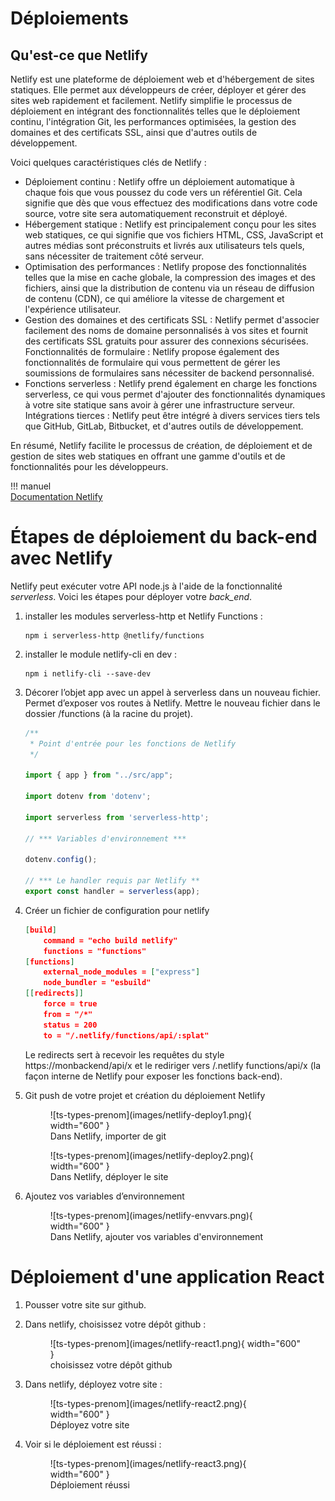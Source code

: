 # Déploiements  

## Qu'est-ce que Netlify  

Netlify est une plateforme de déploiement web et d'hébergement de sites statiques. Elle permet aux développeurs de créer, déployer et gérer des sites web rapidement et facilement. Netlify simplifie le processus de déploiement en intégrant des fonctionnalités telles que le déploiement continu, l'intégration Git, les performances optimisées, la gestion des domaines et des certificats SSL, ainsi que d'autres outils de développement.  

Voici quelques caractéristiques clés de Netlify :  

- Déploiement continu : Netlify offre un déploiement automatique à chaque fois que vous poussez du code vers un référentiel Git. Cela signifie que dès que vous effectuez des modifications dans votre code source, votre site sera automatiquement reconstruit et déployé.  
- Hébergement statique : Netlify est principalement conçu pour les sites web statiques, ce qui signifie que vos fichiers HTML, CSS, JavaScript et autres médias sont préconstruits et livrés aux utilisateurs tels quels, sans nécessiter de traitement côté serveur.  
- Optimisation des performances : Netlify propose des fonctionnalités telles que la mise en cache globale, la compression des images et des fichiers, ainsi que la distribution de contenu via un réseau de diffusion de contenu (CDN), ce qui améliore la vitesse de chargement et l'expérience utilisateur.  
- Gestion des domaines et des certificats SSL : Netlify permet d'associer facilement des noms de domaine personnalisés à vos sites et fournit des certificats SSL gratuits pour assurer des connexions sécurisées.
Fonctionnalités de formulaire : Netlify propose également des fonctionnalités de formulaire qui vous permettent de gérer les soumissions de formulaires sans nécessiter de backend personnalisé.  
- Fonctions serverless : Netlify prend également en charge les fonctions serverless, ce qui vous permet d'ajouter des fonctionnalités dynamiques à votre site statique sans avoir à gérer une infrastructure serveur.
Intégrations tierces : Netlify peut être intégré à divers services tiers tels que GitHub, GitLab, Bitbucket, et d'autres outils de développement.  

En résumé, Netlify facilite le processus de création, de déploiement et de gestion de sites web statiques en offrant une gamme d'outils et de fonctionnalités pour les développeurs.

!!! manuel  
    [Documentation Netlify](https://docs.netlify.com)  


# Étapes de déploiement du back-end avec Netlify  

Netlify peut exécuter votre API node.js à l'aide de la fonctionnalité _serverless_.  Voici les étapes pour déployer votre *back_end*.  

1. installer les modules serverless-http et Netlify Functions :  

    ``` nodejsrepl title="console"
    npm i serverless-http @netlify/functions  
    ```

2. installer le module netlify-cli en dev :  

    ``` nodejsrepl title="console"
    npm i netlify-cli --save-dev
    ```

3. Décorer l’objet app avec un appel à serverless dans un nouveau fichier. Permet d’exposer vos routes à Netlify.  Mettre le nouveau fichier dans le dossier /functions (à la racine du projet).  

    ``` ts title="functions/api.ts"
    /**
     * Point d'entrée pour les fonctions de Netlify
     */

    import { app } from "../src/app";

    import dotenv from 'dotenv';

    import serverless from 'serverless-http';

    // *** Variables d'environnement ***

    dotenv.config();

    // *** Le handler requis par Netlify **
    export const handler = serverless(app);
    ```

4. Créer un fichier de configuration pour netlify  

    ``` json title="netlify.toml"  
    [build]
        command = "echo build netlify"
        functions = "functions"
    [functions]
        external_node_modules = ["express"]
        node_bundler = "esbuild"
    [[redirects]]
        force = true
        from = "/*"
        status = 200
        to = "/.netlify/functions/api/:splat"
    ```  

    Le redirects sert à recevoir les requêtes du style https://monbackend/api/x et le rediriger vers /.netlify functions/api/x (la façon interne de Netlify pour exposer les fonctions back-end).  

5. Git push de votre projet et création du déploiement Netlify  

    <figure markdown>
    ![ts-types-prenom](images/netlify-deploy1.png){ width="600" }
    <figcaption>Dans Netlify, importer de git</figcaption>
    </figure>

    <figure markdown>
    ![ts-types-prenom](images/netlify-deploy2.png){ width="600" }
    <figcaption>Dans Netlify, déployer le site</figcaption>
    </figure>

5. Ajoutez vos variables d’environnement  
 
    <figure markdown>
    ![ts-types-prenom](images/netlify-envvars.png){ width="600" }
    <figcaption>Dans Netlify, ajouter vos variables d'environnement</figcaption>
    </figure>


# Déploiement d'une application React  

1. Pousser votre site sur github.  

2. Dans netlify, choisissez votre dépôt github :  

    <figure markdown>
    ![ts-types-prenom](images/netlify-react1.png){ width="600" }
    <figcaption>choisissez votre dépôt github</figcaption>
    </figure>  

3. Dans netlify, déployez votre site :  

    <figure markdown>
    ![ts-types-prenom](images/netlify-react2.png){ width="600" }
    <figcaption>Déployez votre site</figcaption>
    </figure>  

4. Voir si le déploiement est réussi :  

    <figure markdown>
    ![ts-types-prenom](images/netlify-react3.png){ width="600" }
    <figcaption>Déploiement réussi</figcaption>
    </figure>  

